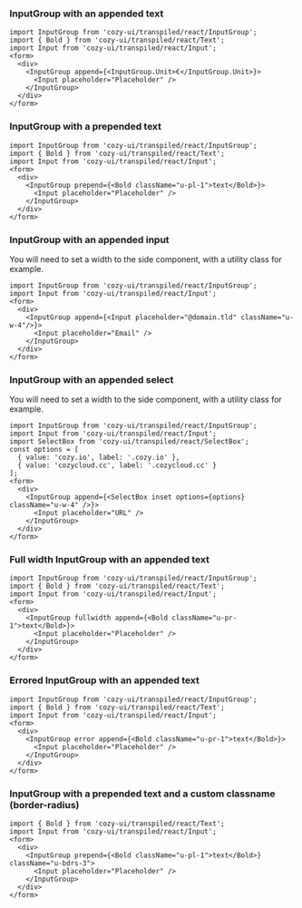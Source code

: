 ### InputGroup with an appended text

```
import InputGroup from 'cozy-ui/transpiled/react/InputGroup';
import { Bold } from 'cozy-ui/transpiled/react/Text';
import Input from 'cozy-ui/transpiled/react/Input';
<form>
  <div>
    <InputGroup append={<InputGroup.Unit>€</InputGroup.Unit>}>
      <Input placeholder="Placeholder" />
    </InputGroup>
  </div>
</form>
```

### InputGroup with a prepended text

```
import InputGroup from 'cozy-ui/transpiled/react/InputGroup';
import { Bold } from 'cozy-ui/transpiled/react/Text';
import Input from 'cozy-ui/transpiled/react/Input';
<form>
  <div>
    <InputGroup prepend={<Bold className="u-pl-1">text</Bold>}>
      <Input placeholder="Placeholder" />
    </InputGroup>
  </div>
</form>
```

### InputGroup with an appended input

You will need to set a width to the side component, with a utility class for example.

```
import InputGroup from 'cozy-ui/transpiled/react/InputGroup';
import Input from 'cozy-ui/transpiled/react/Input';
<form>
  <div>
    <InputGroup append={<Input placeholder="@domain.tld" className="u-w-4"/>}>
      <Input placeholder="Email" />
    </InputGroup>
  </div>
</form>
```

### InputGroup with an appended select

You will need to set a width to the side component, with a utility class for example.

```
import InputGroup from 'cozy-ui/transpiled/react/InputGroup';
import Input from 'cozy-ui/transpiled/react/Input';
import SelectBox from 'cozy-ui/transpiled/react/SelectBox';
const options = [
  { value: 'cozy.io', label: '.cozy.io' },
  { value: 'cozycloud.cc', label: '.cozycloud.cc' }
];
<form>
  <div>
    <InputGroup append={<SelectBox inset options={options} className="u-w-4" />}>
      <Input placeholder="URL" />
    </InputGroup>
  </div>
</form>
```

### Full width InputGroup with an appended text

```
import InputGroup from 'cozy-ui/transpiled/react/InputGroup';
import { Bold } from 'cozy-ui/transpiled/react/Text';
import Input from 'cozy-ui/transpiled/react/Input';
<form>
  <div>
    <InputGroup fullwidth append={<Bold className="u-pr-1">text</Bold>}>
      <Input placeholder="Placeholder" />
    </InputGroup>
  </div>
</form>
```

### Errored InputGroup with an appended text

```
import InputGroup from 'cozy-ui/transpiled/react/InputGroup';
import { Bold } from 'cozy-ui/transpiled/react/Text';
import Input from 'cozy-ui/transpiled/react/Input';
<form>
  <div>
    <InputGroup error append={<Bold className="u-pr-1">text</Bold>}>
      <Input placeholder="Placeholder" />
    </InputGroup>
  </div>
</form>
```

### InputGroup with a prepended text and a custom classname (border-radius)

```
import { Bold } from 'cozy-ui/transpiled/react/Text';
import Input from 'cozy-ui/transpiled/react/Input';
<form>
  <div>
    <InputGroup prepend={<Bold className="u-pl-1">text</Bold>} className="u-bdrs-3">
      <Input placeholder="Placeholder" />
    </InputGroup>
  </div>
</form>
```
